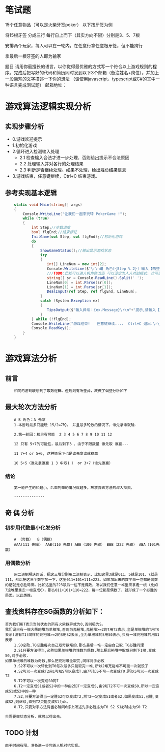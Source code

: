 # 笔试题

15个任意物品（可以是火柴牙签poker）
以下按牙签为例
 
将15根牙签
分成三行
每行自上而下（其实方向不限）分别是3、5、7根
 
安排两个玩家，每人可以在一轮内，在任意行拿任意根牙签，但不能跨行
 
拿最后一根牙签的人即为输家
 
题目
请用你最擅长的语言，以你觉得最优雅的方式写一个符合以上游戏规则的程序。完成后把写好的代码和简历同时发到以下3个邮箱（备注姓名+岗位），并加上一段简短的文字描述一下你的想法
（请使用javascript，typescript或C#的其中一种语言完成测试题）
邮箱地址：
    <!-- 
    发送：eddy.ma@sjfood.com
    抄送：sugar@sjfood.com
    抄送：daisy@wxftrading.com
    -->

# 游戏算法逻辑实现分析

## 实现步骤分析

- 0.游戏欢迎提示
- 1.初始化游戏
- 2.循环进入检测输入处理
    - 2.1 检查输入合法才进一步处理，否则给出提示不合法原因
    - 2.2 处理输入并对各行的处理结果
    - 2.3 判断是否继续处理。如果不处理，给出胜负结果信息
- 3.游戏结束，任意键继续，Ctrl+C 结束游戏。

## 参考实现基本逻辑

```cs
    static void Main(string[] args)
    {
        Console.WriteLine("让我们一起来玩转 PokerGame !");
        while (true)
        {
            int Step;//步数进度
            bool flgEnd;//结束标记
            InitGame(out Step, out flgEnd);//初始化游戏
            do
            {
                ShowGameStatus();//输出显示游戏状态
                try
                {
                   int[] LineNum = new int[2];
                   Console.WriteLine($"\r\n请 角色[{Step % 2}] 输入【两整数空格进行区分】：行数 数量");//0 1 两个角色
                   ///TODO:此处可以进人机角色改造 可以设定为人人对战模式，也可以人机模式 
                   string[] sr = Console.ReadLine().Split(' ');
                   LineNum[0] = int.Parse(sr[0]);
                   LineNum[1] = int.Parse(sr[1]);
                   DealInput(ref Step, ref flgEnd, LineNum);
                }
                catch (System.Exception ex)
                {
                   TipsOutput($"输入异常：{ex.Message}\r\n"+"提示,请输入【两整数空格进行区分】：行数 数量");
                }
            } while (!flgEnd);
            Console.WriteLine("游戏结束!   任意键继续....  Ctrl+C 退出.\r\n------------------------------------------");
            Console.ReadKey();
        }
    }
```

# 游戏算法分析

## 前言
        
        相同的游戏联想到了取数逻辑。但规则有所差异，故做了调整分析如下

## 最大轮次方法分析

        A B 角色：A 先拿
        1.本游戏最多只能玩 15/2=7轮。 并且最多轮数的情况下，谁先拿谁就输.
        
        2.第一轮回：和只有可能  2 3 4 5 6 7 8 9 10 11 12
        
        12 只有 5+7的可能性，最后剩下3 ，由于不限数量 谁先取 谁赢--- 
        
        11 7+4 or 5+6, 这种情况下也是谁先拿谁就稳赢
        
        10 5+5（谁先拿谁赢 1 3 中取1 ） or 3+7（谁先谁赢） 
    
### 结论
        
        第一轮产生的和越小，后面列举的情况就越多，故放弃该方法的深入探索。

        --------------
## 奇 偶 分析
    
### 初步用代数最小化发分析

        A （奇数）  B（偶数）
        AAA(111 先输)  AAB(110 先赢) ABB（100 先输） BBB（222 先输） ABA（101先赢）

### 用偶数分析
        
        用二进制解决的话，把这三堆分别用二进制表示，比如这里3就是011，5就是101，7就是111，然后把这三个数字加一下，这里011+101+111=223。如果加出来的数字每一位都是偶数的话就是必胜局面。比如这里的223最后一位不是偶数，所以我们任意一堆里面拿走一根（比如7这堆里拿走一根变成6），那么011+101+110=222，每一位都是偶数了，就形成了一个必胜的局面。以此类推。                

## 查找资料存在SG函数的分析如下：

    首先我们用T表示当前状态的所有火柴数异或为0,否则极为S。
    我们设只有一根火柴的堆为单根堆,否则为充裕堆,充裕堆>=2的T用T2表示,全是单根堆的T用T0表示(没有T1)同样的充裕堆>=2的S用S2表示,全为单根堆的S用S0表示,只有一堆充裕堆的用S1表示
        1.S0必败,T0必胜每次自己取奇数堆的,那么最后一堆一定由自己取.T0必胜同理
        2.S1只要方法得当,必胜如果单根堆的堆数为偶数,那么把充裕堆中取成只剩下1根,变成S0,对手必败.
    如果单根堆的堆数为奇数,那么把充裕堆全取完,同样对手必败
        3.S2不可以一次转化到T0每次最多只能取完一堆,所以2堆充裕堆不可能一次就没了
        4.S2可以一次变成T2用1可知S可以变成T,由7可知S不可一次变成T0,所以S可以一次变成T2
        5.T2不可以一次变成S0同7
        6.T2一定变成S1或者S2中的一种由2知T一定变成S,由9知T2不可一次变成S0,所以一定变成S1或S2中的一种
        7.S2,只要方法得当一定胜S2可以变成T2,然T2一定变成S1或者S2,如果变成S1,已胜,变成S2,则继续,直到T2只能变成S1为止。
        8.T2,只要对手方法得当必输同6综上所述先手必胜态为T0 S2 S1必输态为S0 T2
    
    只需要做状态分析，就可以得出先。


## TODO 计划

    由于时间有限，准备进一步完善人机对抗实现。

